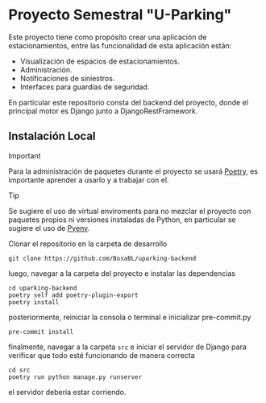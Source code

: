 # Proyecto Semestral "U-Parking"

Este proyecto tiene como propósito crear una aplicación de estacionamientos, entre las funcionalidad de esta aplicación están:

- Visualización de espacios de estacionamientos.
- Administración.
- Notificaciones de siniestros.
- Interfaces para guardias de seguridad.

En particular este repositorio consta del backend del proyecto, donde el principal motor es Django junto a DjangoRestFramework.

## Instalación Local

> [!IMPORTANT]
> Para la administración de paquetes durante el proyecto se usará [Poetry](https://python-poetry.org/), es importante aprender a usarlo y a trabajar con el.

> [!TIP]
> Se sugiere el uso de virtual enviroments para no mezclar el proyecto con paquetes propios ni versiones instaladas de Python, en particular se sugiere el uso de [Pyenv](https://github.com/pyenv/pyenv).

Clonar el repositorio en la carpeta de desarrollo

```shell
git clone https://github.com/BosaBL/uparking-backend
```

luego, navegar a la carpeta del proyecto e instalar las dependencias

```shell
cd uparking-backend
poetry self add poetry-plugin-export
poetry install
```

posteriormente, reiniciar la consola o terminal e inicializar pre-commit.py

```shell
pre-commit install
```

finalmente, navegar a la carpeta `src` e iniciar el servidor de Django para verificar que todo esté funcionando de manera correcta

```shell
cd src
poetry run python manage.py runserver
```

el servidor debería estar corriendo.
